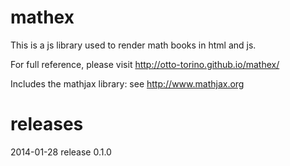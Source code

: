 mathex 
=======
This is a js library used to render math books in html and js.

For full reference, please visit http://otto-torino.github.io/mathex/

Includes the mathjax library: see http://www.mathjax.org

releases
========
2014-01-28 release 0.1.0
